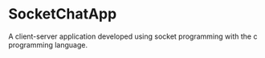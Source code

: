 # SocketChatApp
 A client-server application developed using socket programming with the c programming language.
